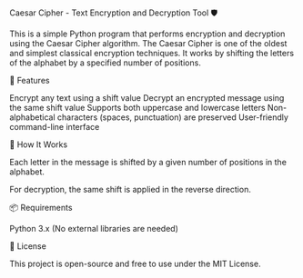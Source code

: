 Caesar Cipher - Text Encryption and Decryption Tool 🛡️

This is a simple Python program that performs encryption and decryption using the Caesar Cipher algorithm. The Caesar Cipher is one of the oldest and simplest classical encryption techniques. It works by shifting the letters of the alphabet by a specified number of positions.

🔐 Features

Encrypt any text using a shift value
Decrypt an encrypted message using the same shift value
Supports both uppercase and lowercase letters
Non-alphabetical characters (spaces, punctuation) are preserved
User-friendly command-line interface

🧠 How It Works

Each letter in the message is shifted by a given number of positions in the alphabet.

For decryption, the same shift is applied in the reverse direction.


📦 Requirements

Python 3.x (No external libraries are needed)

🤝 License

This project is open-source and free to use under the MIT License.
